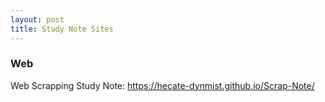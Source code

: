 ```yaml
---
layout: post
title: Study Note Sites
---
```


### Web

Web Scrapping Study Note: https://hecate-dynmist.github.io/Scrap-Note/ 
